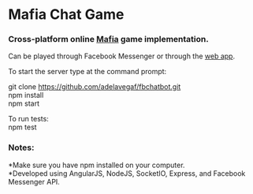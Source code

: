 # Mafia Chat Game 

### Cross-platform online [Mafia](https://en.wikipedia.org/wiki/Mafia_(party_game)) game implementation.

Can be played through Facebook Messenger or through the [web app](mafiachatgame.heroku.com). 

To start the server type at the command prompt:  
  
git clone https://github.com/adelavegaf/fbchatbot.git  
npm install  
npm start  
  
To run tests:  
npm test  
  
### Notes:  
  *Make sure you have npm installed on your computer.  
  *Developed using AngularJS, NodeJS, SocketIO, Express, and Facebook Messenger API.
